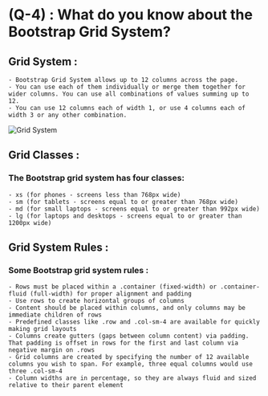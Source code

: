 # (Q-4) : What do you know about the Bootstrap Grid System?

## Grid System :

    - Bootstrap Grid System allows up to 12 columns across the page.
    - You can use each of them individually or merge them together for wider columns. You can use all combinations of values summing up to 12.
    - You can use 12 columns each of width 1, or use 4 columns each of width 3 or any other combination.

![Grid System](https://www.malasngoding.com/wp-content/uploads/2019/06/Grid-System-Bootstrap-4.png)

## Grid Classes :

### The Bootstrap grid system has four classes:

    - xs (for phones - screens less than 768px wide)
    - sm (for tablets - screens equal to or greater than 768px wide)
    - md (for small laptops - screens equal to or greater than 992px wide)
    - lg (for laptops and desktops - screens equal to or greater than 1200px wide)

## Grid System Rules :

### Some Bootstrap grid system rules :

    - Rows must be placed within a .container (fixed-width) or .container-fluid (full-width) for proper alignment and padding
    - Use rows to create horizontal groups of columns
    - Content should be placed within columns, and only columns may be immediate children of rows
    - Predefined classes like .row and .col-sm-4 are available for quickly making grid layouts
    - Columns create gutters (gaps between column content) via padding. That padding is offset in rows for the first and last column via negative margin on .rows
    - Grid columns are created by specifying the number of 12 available columns you wish to span. For example, three equal columns would use three .col-sm-4
    - Column widths are in percentage, so they are always fluid and sized relative to their parent element
